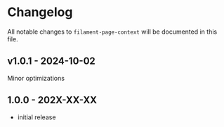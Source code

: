 # Changelog

All notable changes to `filament-page-context` will be documented in this file.

## v1.0.1 - 2024-10-02

Minor optimizations

## 1.0.0 - 202X-XX-XX

- initial release
